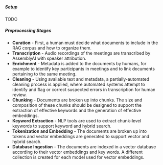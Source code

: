 ##### Setup

TODO

##### Preprocessing Stages

- **Curation** - First, a human must decide what documents to include in the RAG corpus and how to organize them. 
- **Transcription** - Audio recordings of the meetings are transcribed by AssemblyAI with speaker attribution. 
- **Enrichment** - Metadata is added to the documents by humans, for example to identify key participants in meetings and to link documents pertaining to the same meeting.
- **Cleaning** - Using available text and metadata, a partially-automated cleaning process is applied, where automated systems attempt to identify and flag or correct suspected errors in transcription for human review.
- **Chunking** - Documents are broken up into chunks.  The size and composition of these chunks should be designed to support the extraction of effective keywords and the generation of effective embeddings.
- **Keyword Extraction** - NLP tools are used to extract chunk-level keywords to support keyword and hybrid search.
- **Tokenization and Embedding** - The documents are broken up into tokens and vector embeddings are generated to support vector and hybrid search.
- **Database Ingestion** - The documents are indexed in a vector database according to their vector embeddings and key words.  A different collection is created for each model used for vector embeddings.